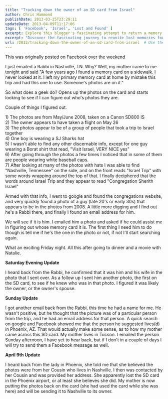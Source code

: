 ```yaml
---
title: "Tracking down the owner of an SD card from Israel"
author: Chris Hammond
publishDate: 2013-03-25T23:29:11
updateDate: 2013-04-09T11:17:06
tags: [ 'Facebook', 'Israel', 'Lost and Found' ]
excerpt: Explore this blogger's fascinating attempt to return a memory card filled with stranger's photos, using only clues from the pictures to trace their origin.
excerpt: "Discover the fascinating journey to reunite lost memories found on a memory card. Follow the search from Israel to Phoenix in this heartwarming story."
url: /2013/tracking-down-the-owner-of-an-sd-card-from-israel  # Use the generated URL with year
---
```

<p>This was originally posted on Facebook over the weekend</p> <p>I just emailed a Rabbi in Nashville, TN. Why? Well, my mother came to me tonight and said "A few years ago I found a memory card on a sidewalk. I never looked at it. I left my primary memory card at home by mistake this trip and had this one to use. Someone's photos are on it."</p> <p>So what does a geek do? Opens up the photos on the card and starts looking to see if I can figure out who's photos they are.</p> <p>Couple of things I figured out.</p> <p>1) The photos are from May/June 2008, taken on a Canon SD800 IS   <br /> 2) The owner appears to have taken a flight on May 26    <br /> 3) The photos appear to be of a group of people that took a trip to Israel together    <br /> 4) One boy is wearing a SJ Sharks hat    <br /> 5) I wasn't able to find any other discernable info, except for one guy wearing a Borat shirt that read, "Visit Israel, VERY NICE yes"     <br /> 6) After going through the photos a few times I noticed that in some of them are people wearing white baseball caps.    <br /> 7) After looking at many of the photos with hats I was able to find "Nashville, Tennessee" on the side, and on the front reads "Israel Trip" with some words wrapping around the top of that. I finally deciphered that the words around Israel Trip and they appear to read "Congregation Sherith Israel" </p> <p>Armed with that info, I went to google and found the congregations website, and very quickly found a photo of a guy (late 20's or early 30s) that appears to be in the photos from 2008. A little more digging and I find out he's a Rabbi there, and finally I found an email address for him.</p> <p>We will see if it is him. I emailed him a photo and asked if he could assist me in figuring out whose memory card it is. The first thing I need him to do though is tell me if he's the one in the photo or not, if not I'll start searching again.</p> <p>What an exciting Friday night. All this after going to dinner and a movie with Natalie.</p> <p><strong>Saturday Evening Update</strong></p> <p>I heard back from the Rabbi, he confirmed that it was him and his wife in the photo that I sent over. As a follow up I sent him another photo, the first on the SD card, to see if he knew who was in that photo. I figured it was likely the owner, or the owner's spouse. </p> <p><strong>Sunday Update</strong></p> <p>I got another email back from the Rabbi, this time he had a name for me. He wasn't positive, but he thought that the picture was of a particular person from the trip, and he had an email address for that person. A quick search on google and Facebook showed me that the person he suggested lives(d) in Phoenix, AZ. That would actually make some sense, as to how my mother came across this SD card. My mother lives in Tucson. I emailed the person Sunday afternoon, I have yet to hear back, but if I don't in a couple of days I will try to send them a Facebook message as well.</p> <p><strong>April 9th Update</strong></p> <p>I heard back from the lady in Phoenix, she told me that she believed the photos were from her Cousin who lives in Nashville. I then was contacted by her Cousin and was provided her address. She apparently lost the SD card in the Phoenix airport, or at least she believes she did. My mother is now putting the photos back on the card (she had used the card while she was here) and will be sending it to Nashville to its owner.</p>


